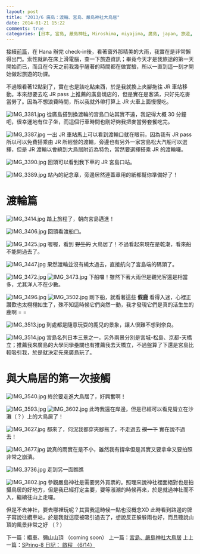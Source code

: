 ```yaml
---
layout: post
title: "2013/6 廣島：渡輪、宮島、嚴島神社大鳥居"
date: 2014-01-21 15:22
comments: true
categories: [日本, 宮島, 嚴島神社, Hiroshima, miyajima, 廣島, japan, 旅遊, 50d, iPhone, 大鳥居]
---
```

接續[前篇](http://nan.logdown.com/post/2014/01/19/2013-june-in-hiroshima "2013/6 初探廣島")，在 Hana 辦完 check-in後，看著窗外那精美的大雨，我實在是非常懶得出門。索性就趴在床上滑電腦，查一下旅遊資訊；畢竟今天才是我旅途的第一天開始而已，而且在今天之前我幾乎醒著的時間都在做實驗，所以一直到這一刻才開始做起旅遊的功課。

不過眼看著12點到了，實在也是該吃點東西，於是我就換上夾腳拖往 JR 車站移動。本來想要去吃 JR pass 上推薦的廣島燒店的，但是實在是客滿，只好先吃麥當勞了。因為不想浪費時間，所以我就外帶打算上 JR 火車上面慢慢吃。

![IMG_3381.jpg](/assets/img/w18CsHNvQHWvYZNpOXZQ_IMG_3381.jpg)
從廣島搭到換渡輪的宮島口站其實不遠，我記得大概 30 分鐘吧，很幸運地有位子坐，而這個行車時間也剛好夠我把麥當勞套餐吃完。

![IMG_3387.jpg](/assets/img/0uHCdsf7RC6GqKI4TypY_IMG_3387.jpg)
一出 JR 車站馬上可以看到渡輪口就在眼前，因為我有 JR pass 所以可以免費搭乘由 JR 所經營的渡輪，旁邊也有另外一家宮島松大汽船可以選擇，但是 JR 渡輪以會繞到大鳥居附近為特色，當然要選擇搭乘 JR 的渡輪囉。

<!--more-->
![IMG_3390.jpg](/assets/img/kL0saLeyQ9KUsyKSwCDr_IMG_3390.jpg)
回頭可以看到我下車的 JR 宮島口站。

![IMG_3389.jpg](/assets/img/AGw54laXTNmChOMSvlkX_IMG_3389.jpg)
站內的紀念章，旁邊居然連蓋章用的紙都幫你準備好了！

# 渡輪篇

![IMG_3414.jpg](/assets/img/HQLKqG8NRQGdxOHr0EPO_IMG_3414.jpg)
踏上旅程了，朝向宮島邁進！

![IMG_3406.jpg](/assets/img/DLFE4GTqmSheoeIN61ow_IMG_3406.jpg)
回頭看渡船口。

![IMG_3425.jpg](/assets/img/5pHT6C05Tj6l2EoDejVn_IMG_3425.jpg)
喔喔，看到 ~~野生的~~ 大鳥居了！不過看起來現在是乾潮，看來船不能開過去了。

![IMG_3447.jpg](/assets/img/JOT5pxylQGq3EhTwB7Ik_IMG_3447.jpg)
果然渡輪並沒有繞太過去，直接航向了宮島端的碼頭了。

![IMG_3472.jpg](/assets/img/MuHxoE14RpaJsF6NhJsA_IMG_3472.jpg)
![IMG_3473.jpg](/assets/img/V4aNWWsJSnSltRRpHmyT_IMG_3473.jpg)
下船囉！雖然下著大雨但是觀光客還是相當多，尤其洋人不在少數。

![IMG_3496.jpg](/assets/img/omL77GFoSNqHgOabqt5F_IMG_3496.jpg)
![IMG_3502.jpg](/assets/img/8c0SZOhVQ0iYGzqSvx46_IMG_3502.jpg)
剛下船，就看著這些 **假鹿** 看得入迷，心裡正讚歎也太栩栩如生了，殊不知這時候它們突然一動，我才發現它們是真的活生生的鹿啊 = =

![IMG_3513.jpg](/assets/img/8xR5fHWxQ3aq5f8P2mzV_IMG_3513.jpg)
到處都是隨意玩耍的鹿兒的景象，讓人很難不想到奈良。

![IMG_3514.jpg](/assets/img/lHOeXuSwW8rUgMNCftAb_IMG_3514.jpg)
宮島名列日本三景之一，另外兩景分別是宮城-松島、京都-天橋立；推薦我來廣島的大學同學壘關也有推薦我去天橋立，不過盤算了下還是宮島比較吸引我，於是就決定先來廣島玩了。

# 與大鳥居的第一次接觸

![IMG_3540.jpg](/assets/img/sTer84CaQ2nVcCXyBYxg_IMG_3540.jpg)
終於要走進大鳥居了，好興奮啊！

![IMG_3593.jpg](/assets/img/g26L3WJvQImHMnNZgS8q_IMG_3593.jpg)
![IMG_3602.jpg](/assets/img/QwLfRWwqS2qtmRlOmBFN_IMG_3602.jpg)
此時我還在岸邊，但是已經可以看見聳立在沙灘（？）上的大鳥居了！

![IMG_3627.jpg](/assets/img/Ez6ngsvYQqOiHpqwQooK_IMG_3627.jpg)
都來了，何況我都穿夾腳拖了，不走過去 ~~摸一下~~ 實在說不過去！

![IMG_3677.jpg](/assets/img/iWIhmsSjKrlPIkgl7Zwg_IMG_3677.jpg)
說真的雨實在是不小，雖然我有撐傘但是其實又要拿傘又要拍照非常之崩潰。

![IMG_3736.jpg](/assets/img/WtCMeG0OSWCCiwISYTL4_IMG_3736.jpg)
走到另一面瞧瞧

![IMG_3802.jpg](/assets/img/yw8kwfJyTvaRBJsyKG3P_IMG_3802.jpg)
參觀嚴島神社是需要另外買票的。照理來說神社裡面絕對也是拍攝鳥居的好地方，但是我已經打定主要，要等漲潮的時候再來，於是就過神社而不入，繼續往山上走囉。

但是不去神社，要去哪裡玩呢？其實我這時候一點也沒概念XD 此時看到路邊的牌子寫說往纜車站，於是我就這麼被吸引過去了，想說反正躲躲雨也好，而且聽說山頂的風景非常之好 （？）

下一篇：纜車、彌山山頂 （coming soon）
上一篇：[宮島、嚴島神社大鳥居](http://nan.logdown.com/post/2014/01/21/2013-june-hiroshima-ferries-miyajima-cable-car-and-itsukushima-shrine "2013/6 廣島：渡輪、宮島、嚴島神社大鳥居")
上上一篇：[SPring-8 日記： 啟程 （6/14）](http://nan.logdown.com/post/2013/07/13/spring-8-diary-beginning-of-experiment "SPring-8 日記： 啟程 （6/14）")

